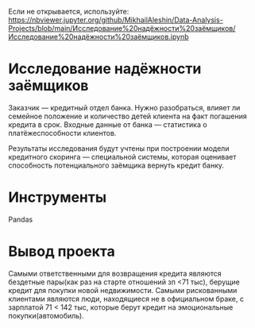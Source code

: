 Если не открывается, используйте: https://nbviewer.jupyter.org/github/MikhailAleshin/Data-Analysis-Projects/blob/main/Исследование%20надёжности%20заёмщиков/Исследование%20надёжности%20заёмщиков.ipynb
# Исследование надёжности заёмщиков
Заказчик — кредитный отдел банка. Нужно разобраться, влияет ли семейное положение и количество детей клиента на факт погашения кредита в срок. Входные данные от банка — статистика о платёжеспособности клиентов.

Результаты исследования будут учтены при построении модели кредитного скоринга — специальной системы, которая оценивает способность потенциального заёмщика вернуть кредит банку.
# Инструменты
Pandas
# Вывод проекта
Самыми ответственными для возвращения кредита являются бездетные пары(как раз на старте отношений зп <71 тыс), берущие кредит для покупки новой недвижимости. Самыми рискованными клиентами являются люди, находящиеся не в официальном браке, с зарплатой 71 < 142 тыс, которые берут кредит на эмоциональные покупки(автомобиль).
